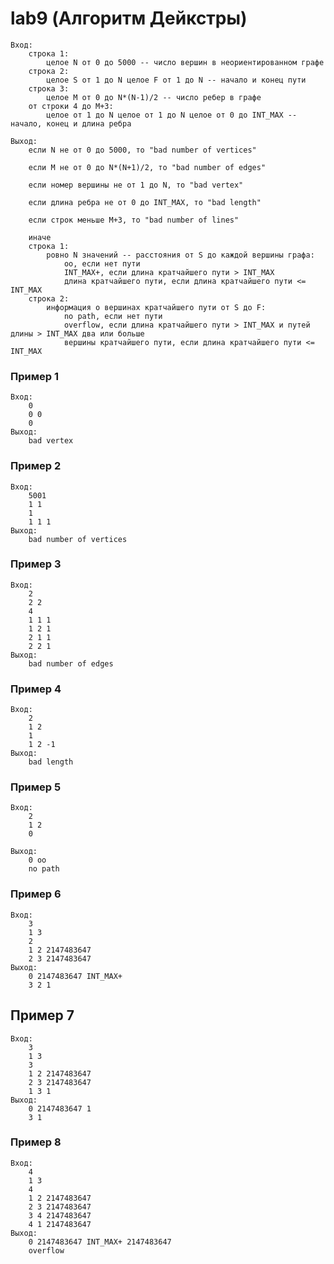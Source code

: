 # lab9 (Алгоритм Дейкстры)    
    Вход:
        строка 1:
            целое N от 0 до 5000 -- число вершин в неориентированном графе
        строка 2:
            целое S от 1 до N целое F от 1 до N -- начало и конец пути
        строка 3:
            целое M от 0 до N*(N-1)/2 -- число ребер в графе
        от строки 4 до M+3:
            целое от 1 до N целое от 1 до N целое от 0 до INT_MAX -- начало, конец и длина ребра

    Выход:
        если N не от 0 до 5000, то "bad number of vertices"

        если M не от 0 до N*(N+1)/2, то "bad number of edges"

        если номер вершины не от 1 до N, то "bad vertex"

        если длина ребра не от 0 до INT_MAX, то "bad length"

        если строк меньше M+3, то "bad number of lines"

        иначе
        строка 1:
            ровно N значений -- расстояния от S до каждой вершины графа:
                oo, если нет пути
                INT_MAX+, если длина кратчайшего пути > INT_MAX
                длина кратчайшего пути, если длина кратчайшего пути <= INT_MAX
        строка 2:
            информация о вершинах кратчайшего пути от S до F:
                no path, если нет пути
                overflow, если длина кратчайшего пути > INT_MAX и путей длины > INT_MAX два или больше
                вершины кратчайшего пути, если длина кратчайшего пути <= INT_MAX

### Пример 1
    Вход:
        0
        0 0
        0
    Выход:
        bad vertex

### Пример 2
    Вход:
        5001
        1 1
        1
        1 1 1
    Выход:
        bad number of vertices

### Пример 3
    Вход:
        2
        2 2
        4
        1 1 1
        1 2 1
        2 1 1
        2 2 1
    Выход:
        bad number of edges

### Пример 4
    Вход:
        2
        1 2
        1
        1 2 -1
    Выход:
        bad length

### Пример 5
    Вход:
        2
        1 2
        0

    Выход:
        0 oo
        no path

### Пример 6
    Вход:
        3
        1 3
        2
        1 2 2147483647
        2 3 2147483647
    Выход:
        0 2147483647 INT_MAX+
        3 2 1

## Пример 7
    Вход:
        3
        1 3
        3
        1 2 2147483647
        2 3 2147483647
        1 3 1
    Выход:
        0 2147483647 1
        3 1

### Пример 8
    Вход:
        4
        1 3
        4
        1 2 2147483647
        2 3 2147483647
        3 4 2147483647
        4 1 2147483647
    Выход:
        0 2147483647 INT_MAX+ 2147483647
        overflow
